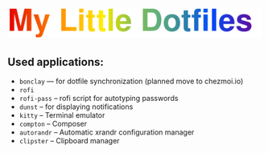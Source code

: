 <h1 align="center"><img src="mld.svg" alt="My Little Dotfiles" /></h1>

## Used applications:
- `bonclay` — for dotfile synchronization (planned move to chezmoi.io)
- `rofi`
- `rofi-pass` – rofi script for autotyping passwords
- `dunst` – for displaying notifications
- `kitty` – Terminal emulator
- `compton` – Composer
- `autorandr` – Automatic xrandr configuration manager
- `clipster` – Clipboard manager
